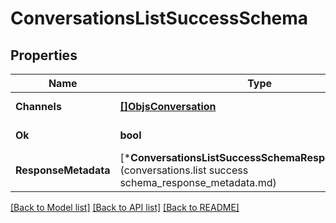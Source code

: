 # ConversationsListSuccessSchema

## Properties
Name | Type | Description | Notes
------------ | ------------- | ------------- | -------------
**Channels** | [**[]ObjsConversation**](objs_conversation.md) |  | [default to null]
**Ok** | **bool** |  | [default to null]
**ResponseMetadata** | [***ConversationsListSuccessSchemaResponseMetadata**](conversations.list success schema_response_metadata.md) |  | [optional] [default to null]

[[Back to Model list]](../README.md#documentation-for-models) [[Back to API list]](../README.md#documentation-for-api-endpoints) [[Back to README]](../README.md)


